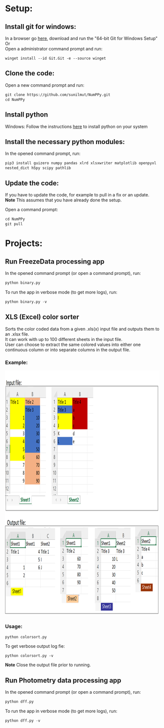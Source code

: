 # Setup:
## Install git for windows:
In a browser go [here](https://git-scm.com/download/win), download and
run the "64-bit Git for Windows Setup"<br/>
Or<br/>
Open a administrator command prompt and run:

```
winget install --id Git.Git -e --source winget
```

## Clone the code:
Open a new command prompt and run:

```
git clone https://github.com/sunilmut/NumPPy.git
cd NumPPy
```

## Install python
Windows:
Follow the instructions [here](https://docs.microsoft.com/en-us/windows/python/scripting) to install python
on your system

## Install the necessary python modules:
In the opened command prompt, run:

```
pip3 install guizero numpy pandas xlrd xlsxwriter matplotlib openpyxl nested_dict h5py scipy pathlib
```

## Update the code:
If you have to update the code, for example to pull in a fix or an update.<br/>
**Note**
This assumes that you have already done the setup.<br/>

Open a command prompt:
```
cd NumPPy
git pull
```

# Projects:
## Run FreezeData processing app
In the opened command prompt (or open a command prompt), run:
```python
python binary.py
```

To run the app in verbose mode (to get more logs), run:
```python
python binary.py -v
```

## XLS (Excel) color sorter
Sorts the color coded data from a given .xls(x) input file and outputs
them to an .xlsx file.<br/>
It can work with up to 100 different sheets in the input file.<br/>
User can choose to extract the same colored values into either one continuous column or into separate columns in the output file.

### Example:
<img
src="./colorsort_input1.png"
alt="Alt text"
title="Sample input file"
style="display: inline-block; margin: 0 auto"
width="900"
height="800">

### Usage:
```
python colorsort.py
```
To get verbose output log fie:
```
python colorsort.py -v
```
**Note**
Close the output file prior to running.

## Run Photometry data processing app
In the opened command prompt (or open a command prompt), run:
```python
python dff.py
```

To run the app in verbose mode (to get more logs), run:
```python
python dff.py -v
```
